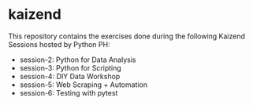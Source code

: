 # kaizend

This repository contains the exercises done during the following Kaizend Sessions hosted by Python PH:
* session-2: Python for Data Analysis
* session-3: Python for Scripting
* session-4: DIY Data Workshop
* session-5: Web Scraping + Automation
* session-6: Testing with pytest
